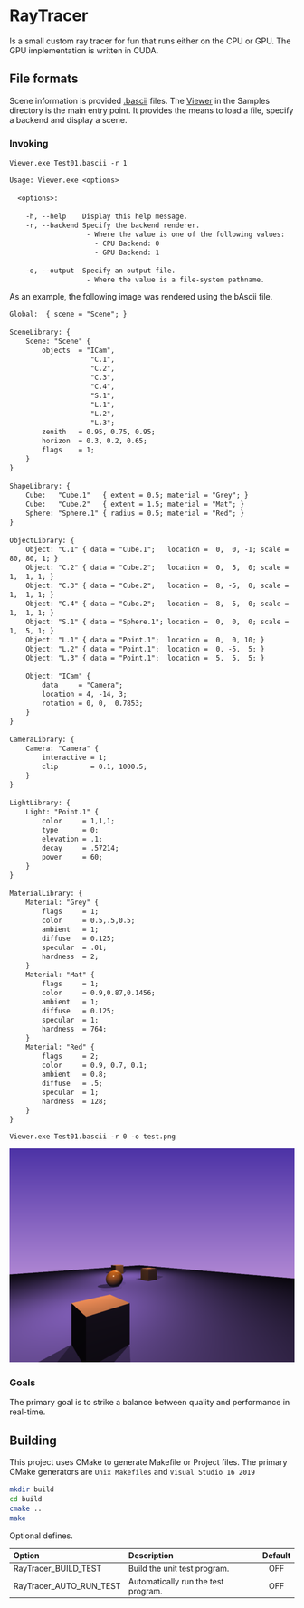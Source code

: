 ﻿# RayTracer

Is a small custom ray tracer for fun that runs either on the CPU or GPU. 
The GPU implementation is written in CUDA. 

## File formats

Scene information is provided [.bascii](https://github.com/CharlesCarley/bAscii) files. 
The [Viewer](https://github.com/CharlesCarley/RayTracer/tree/master/Samples/Viewer) in the Samples directory is the main entry point.
It provides the means to load a file, specify a backend and display a scene. 

### Invoking

```
Viewer.exe Test01.bascii -r 1
```

```
Usage: Viewer.exe <options>

  <options>:

    -h, --help    Display this help message.
    -r, --backend Specify the backend renderer.
                   - Where the value is one of the following values:
                     - CPU Backend: 0
                     - GPU Backend: 1

    -o, --output  Specify an output file.
                   - Where the value is a file-system pathname.

```

As an example, the following image was rendered using the bAscii file.
```
Global:  { scene = "Scene"; }

SceneLibrary: {
    Scene: "Scene" {
        objects  = "ICam", 
                    "C.1", 
                    "C.2", 
                    "C.3", 
                    "C.4", 
                    "S.1", 
                    "L.1",
                    "L.2",
                    "L.3";
        zenith   = 0.95, 0.75, 0.95;
        horizon  = 0.3, 0.2, 0.65;
        flags    = 1;
    }
}

ShapeLibrary: {
    Cube:   "Cube.1"   { extent = 0.5; material = "Grey"; }
    Cube:   "Cube.2"   { extent = 1.5; material = "Mat"; }
    Sphere: "Sphere.1" { radius = 0.5; material = "Red"; }
}

ObjectLibrary: {
    Object: "C.1" { data = "Cube.1";   location =  0,  0, -1; scale = 80, 80, 1; }
    Object: "C.2" { data = "Cube.2";   location =  0,  5,  0; scale =  1,  1, 1; }
    Object: "C.3" { data = "Cube.2";   location =  8, -5,  0; scale =  1,  1, 1; }
    Object: "C.4" { data = "Cube.2";   location = -8,  5,  0; scale =  1,  1, 1; }
    Object: "S.1" { data = "Sphere.1"; location =  0,  0,  0; scale =  1,  5, 1; }
    Object: "L.1" { data = "Point.1";  location =  0,  0, 10; }
    Object: "L.2" { data = "Point.1";  location =  0, -5,  5; }
    Object: "L.3" { data = "Point.1";  location =  5,  5,  5; }

    Object: "ICam" {
        data     = "Camera";
        location = 4, -14, 3;
        rotation = 0, 0,  0.7853;
    }
}

CameraLibrary: {
    Camera: "Camera" {
        interactive = 1;
        clip        = 0.1, 1000.5;
    }
}

LightLibrary: {
    Light: "Point.1" {
        color     = 1,1,1;
        type      = 0;
        elevation = .1;
        decay     = .57214;
        power     = 60;
    }
}

MaterialLibrary: {
    Material: "Grey" {
        flags     = 1;
        color     = 0.5,.5,0.5; 
        ambient   = 1;
        diffuse   = 0.125;
        specular  = .01;
        hardness  = 2;
    }
    Material: "Mat" {
        flags     = 1;
        color     = 0.9,0.87,0.1456; 
        ambient   = 1;
        diffuse   = 0.125;
        specular  = 1;
        hardness  = 764;
    }
    Material: "Red" {
        flags     = 2;
        color     = 0.9, 0.7, 0.1;
        ambient   = 0.8;
        diffuse   = .5;
        specular  = 1;
        hardness  = 128;
    }
}
```

```
Viewer.exe Test01.bascii -r 0 -o test.png
```


![SS1](Samples/Viewer/test.png)



### Goals 

The primary goal is to strike a balance between quality and performance in real-time.

## Building

This project uses CMake to generate Makefile or Project files. 
The primary CMake generators are `Unix Makefiles` and `Visual Studio 16 2019`

```sh
mkdir build
cd build
cmake ..
make
```

Optional defines.

| Option                  | Description                         | Default |
|:------------------------|:------------------------------------|:-------:|
| RayTracer_BUILD_TEST    | Build the unit test program.        |   OFF   |
| RayTracer_AUTO_RUN_TEST | Automatically run the test program. |   OFF   |

